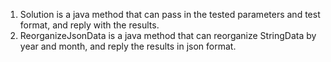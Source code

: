 
1. Solution is a java method that can pass in the tested parameters and test format, and reply with the results.
2. ReorganizeJsonData is a java method that can reorganize StringData by year and month, and reply the results in json format.
